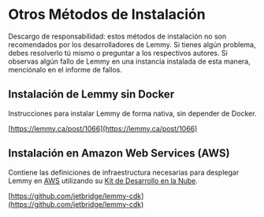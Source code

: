 # Otros Métodos de Instalación

Descargo de responsabilidad: estos métodos de instalación no son recomendados por los desarrolladores de Lemmy. Si tienes algún problema, debes resolverlo tú mismo o preguntar a los respectivos autores. Si observas algún fallo de Lemmy en una instancia instalada de esta manera, menciónalo en el informe de fallos.

## Instalación de Lemmy sin Docker

Instrucciones para instalar Lemmy de forma nativa, sin depender de Docker.

[https://lemmy.ca/post/1066](https://lemmy.ca/post/1066)

## Instalación en Amazon Web Services (AWS)

Contiene las definiciones de infraestructura necesarias para desplegar Lemmy en [AWS](https://aws.amazon.com/) utilizando su [Kit de Desarrollo en la Nube](https://docs.aws.amazon.com/cdk/latest/guide/home.html).

[https://github.com/jetbridge/lemmy-cdk](https://github.com/jetbridge/lemmy-cdk)

